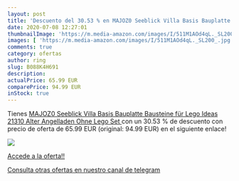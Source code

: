 ```yaml
---
layout: post
title: 'Descuento del 30.53 % en MAJOZ0 Seeblick Villa Basis Bauplatte Ba'
date: 2020-07-08 12:27:01
thumbnailImage: 'https://m.media-amazon.com/images/I/511M1AOd4qL._SL200_.jpg'
images: [ 'https://m.media-amazon.com/images/I/511M1AOd4qL._SL200_.jpg' ]
comments: true
category: ofertas
author: ring
slug: B088K4H691
description:
actualPrice: 65.99 EUR
comparePrice: 94.99 EUR
inStock: true
---
```


Tienes [MAJOZ0 Seeblick Villa Basis Bauplatte Bausteine für Lego Ideas 21310 Alter Angelladen  Ohne Lego Set ](https://www.amazon.com/dp/B088K4H691/?tag=redken08-20) con un 30.53 % de descuento con precio de oferta de 65.99 EUR (original: 94.99 EUR) en el siguiente enlace!

[![](https://m.media-amazon.com/images/I/511M1AOd4qL._SL200_.jpg)](https://www.amazon.com/dp/B088K4H691/?tag=redken08-20)

[Accede a la oferta!!](https://www.amazon.com/dp/B088K4H691/?tag=redken08-20)

[Consulta otras ofertas en nuestro canal de telegram](https://t.me/s/ofertas25)
